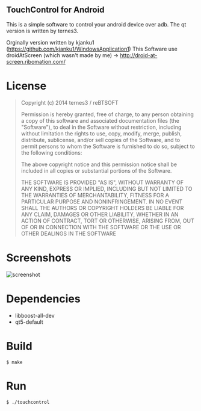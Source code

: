 TouchControl for Android
-------------------------
This is a simple software to control your android device over adb. The qt version is written by ternes3. 

Orginally version written by kjanku1 (https://github.com/kjanku1/WindowsApplication1)
This Software use droidAtScreen (which wasn't made by me) -> http://droid-at-screen.ribomation.com/

# License

> Copyright (c) 2014 ternes3 / reBTSOFT
> 
> Permission is hereby granted, free of charge, to any person obtaining a copy
> of this software and associated documentation files (the "Software"), to deal
> in the Software without restriction, including without limitation the rights
> to use, copy, modify, merge, publish, distribute, sublicense, and/or sell
> copies of the Software, and to permit persons to whom the Software is
> furnished to do so, subject to the following conditions:
>
> The above copyright notice and this permission notice shall be included in
> all copies or substantial portions of the Software.
>
> THE SOFTWARE IS PROVIDED "AS IS", WITHOUT WARRANTY OF ANY KIND, EXPRESS OR
> IMPLIED, INCLUDING BUT NOT LIMITED TO THE WARRANTIES OF MERCHANTABILITY,
> FITNESS FOR A PARTICULAR PURPOSE AND NONINFRINGEMENT. IN NO EVENT SHALL THE
> AUTHORS OR COPYRIGHT HOLDERS BE LIABLE FOR ANY CLAIM, DAMAGES OR OTHER
> LIABILITY, WHETHER IN AN ACTION OF CONTRACT, TORT OR OTHERWISE, ARISING FROM,
> OUT OF OR IN CONNECTION WITH THE SOFTWARE OR THE USE OR OTHER DEALINGS IN
> THE SOFTWARE

# Screenshots

![screenshot](https://d17a0bhirp6vrt.cloudfront.net/img/touchcontrol.png)

# Dependencies

* libboost-all-dev
* qt5-default

# Build

	$ make

# Run
	$ ./touchcontrol
